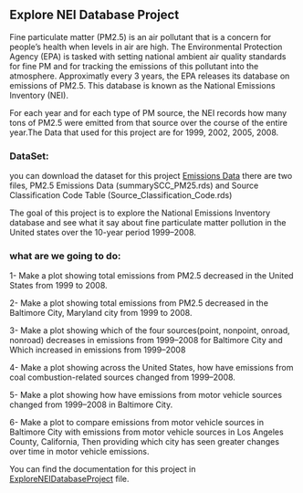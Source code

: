 ## Explore NEI Database Project

Fine particulate matter (PM2.5) is an air pollutant that is a concern for people’s health when levels in air are high. The Environmental Protection Agency (EPA) is tasked with setting national ambient air quality standards for fine PM and for tracking the emissions of this pollutant into the atmosphere. Approximatly every 3 years, the EPA releases its database on emissions of PM2.5. This database is known as the National Emissions Inventory (NEI).

For each year and for each type of PM source, the NEI records how many tons of PM2.5 were emitted from that source over the course of the entire year.The Data that used for this project are for 1999, 2002, 2005, 2008.

### DataSet:
you can download the dataset for this project [Emissions Data](https://d396qusza40orc.cloudfront.net/exdata%2Fdata%2FNEI_data.zip)
there are two files, PM2.5 Emissions Data (summarySCC_PM25.rds) and Source Classification Code Table (Source_Classification_Code.rds)

The goal of this project is to explore the National Emissions Inventory database and see what it say about fine particulate matter pollution in the United states over the 10-year period 1999–2008.

### what are we going to do:
1- Make a plot showing total emissions from PM2.5 decreased in the United States from 1999 to 2008.

2- Make a plot showing total emissions from PM2.5 decreased in the Baltimore City, Maryland city from 1999 to 2008.

3- Make a plot showing which of the four sources(point, nonpoint, onroad, nonroad) decreases in emissions from 1999–2008 for Baltimore City and Which increased in emissions from 1999–2008

4- Make a plot showing across the United States, how have emissions from coal combustion-related sources changed from 1999–2008.

5- Make a plot showing how have emissions from motor vehicle sources changed from 1999–2008 in Baltimore City.

6- Make a plot to compare emissions from motor vehicle sources in Baltimore City with emissions from motor vehicle sources in Los Angeles County, California, Then providing which city has seen greater changes over time in motor vehicle emissions.


You can find the documentation for this project in [ExploreNEIDatabaseProject](https://github.com/DoaaElbanna/Data-Science-Projects/blob/master/04_ExploreNEIDatabaseProject/ExploreNEIDatabaseProject.md) file.
